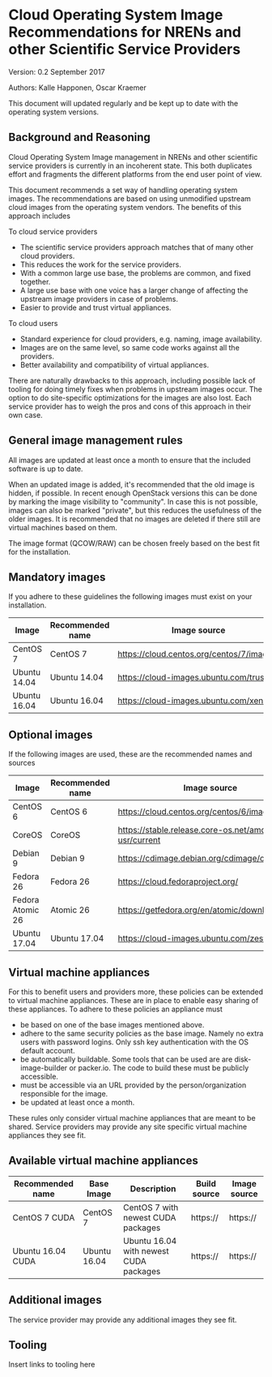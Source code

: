 # Cloud Operating System Image Recommendations for NRENs and other Scientific Service Providers

Version: 0.2 September 2017

Authors: Kalle Happonen, Oscar Kraemer

This document will updated regularly and be kept up to date with the operating system versions.

## Background and Reasoning

Cloud Operating System Image management in NRENs and other scientific service providers is currently in an incoherent state. This both duplicates effort and fragments the different platforms from the end user point of view.

This document recommends a set way of handling operating system images. The recommendations are based on using unmodified upstream cloud images from the operating system vendors. The benefits of this approach includes

To cloud service providers

 * The scientific service providers approach matches that of many other cloud providers.
 * This reduces the work for the service providers.
 * With a common large use base, the problems are common, and fixed together.
 * A large use base with one voice has a larger change of affecting the upstream image providers in case of problems.
 * Easier to provide and trust virtual appliances.

To cloud users

 * Standard experience for cloud providers, e.g. naming, image availability.
 * Images are on the same level, so same code works against all the providers.
 * Better availability and compatibility of virtual appliances.

There are naturally drawbacks to this approach, including possible lack of tooling for doing timely fixes when problems in upstream images occur. The option to do site-specific optimizations for the images are also lost. Each service provider has to weigh the pros and cons of this approach in their own case.

## General image management rules

All images are updated at least once a month to ensure that the included software is up to date.

When an updated image is added, it's recommended that the old image is hidden, if possible. In recent enough OpenStack versions this can be done by marking the image visibility to "community". In case this is not possible, images can also be marked "private", but this reduces the usefulness of the older images. It is recommended that no images are deleted if there still are virtual machines based on them.

The image format (QCOW/RAW) can be chosen freely based on the best fit for the installation.

## Mandatory images
If you adhere to these guidelines the following images must exist on your installation.

Image | Recommended name | Image source
--- | --- | ---
CentOS 7  | CentOS 7 | https://cloud.centos.org/centos/7/images/
Ubuntu 14.04 | Ubuntu 14.04 | https://cloud-images.ubuntu.com/trusty/
Ubuntu 16.04 | Ubuntu 16.04 | https://cloud-images.ubuntu.com/xenial/

## Optional images
If the following images are used, these are the recommended names and sources

Image | Recommended name | Image source
--- | --- | ---
CentOS 6 | CentOS 6 | https://cloud.centos.org/centos/6/images/
CoreOS | CoreOS | https://stable.release.core-os.net/amd64-usr/current
Debian 9 | Debian 9 | https://cdimage.debian.org/cdimage/openstack/
Fedora 26 | Fedora 26 | https://cloud.fedoraproject.org/
Fedora Atomic 26 | Atomic 26 | https://getfedora.org/en/atomic/download/
Ubuntu 17.04 | Ubuntu 17.04 | https://cloud-images.ubuntu.com/zesty/

## Virtual machine appliances
For this to benefit users and providers more, these policies can be extended to virtual machine appliances. These are in place to enable easy sharing of these appliances. To adhere to these policies an appliance must

 * be based on one of the base images mentioned above.
 * adhere to the same security policies as the base image. Namely no extra users with password logins. Only ssh key authentication with the OS default account.
 * be automatically buildable. Some tools that can be used are are disk-image-builder or packer.io. The code to build these must be publicly accessible.
 * must be accessible via an URL provided by the person/organization responsible for the image.
 * be updated at least once a month.

These rules only consider virtual machine appliances that are meant to be shared. Service providers may provide any site specific virtual machine appliances they see fit.

## Available virtual machine appliances
Recommended name | Base Image | Description | Build source | Image source
--- | --- | --- | --- | --- 
CentOS 7 CUDA | CentOS 7 | CentOS 7 with newest CUDA packages | https:// | https://
Ubuntu 16.04 CUDA | Ubuntu 16.04 | Ubuntu 16.04 with newest CUDA packages | https:// | https://

## Additional images
The service provider may provide any additional images they see fit.

## Tooling
Insert links to tooling here

